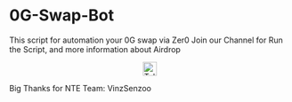 # 0G-Swap-Bot
This script for automation your 0G swap via Zer0 
Join our Channel for Run the Script, and more information about Airdrop

<div align="center">
  <a href="https://t.me/airdropseeker_official" target="_blank">
    <img src="https://img.shields.io/static/v1?message=Telegram&logo=telegram&label=&color=2CA5E0&logoColor=white&style=for-the-badge" height="25" alt="Telegram Logo" />
  </a>
</div>

Big Thanks for NTE Team: VinzSenzoo
